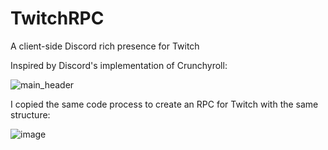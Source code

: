 # TwitchRPC
A client-side Discord rich presence for Twitch

Inspired by Discord's implementation of Crunchyroll:

![main_header](https://github.com/lasagnapapa/TwitchRPC/assets/68775205/343a2f73-0576-4083-9ea9-2da7cb116fa9)

I copied the same code process to create an RPC for Twitch with the same structure:

![image](https://github.com/lasagnapapa/TwitchRPC/assets/68775205/555c4e50-89a0-49b3-8374-a1e2d021e64d)
